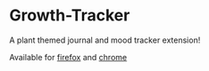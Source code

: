 # Growth-Tracker
A plant themed journal and mood tracker extension!

Available for [firefox](https://addons.mozilla.org/en-CA/firefox/addon/growth-tracker) and [chrome](https://chrome.google.com/webstore/detail/growth-tracker/pkbbochahepbkpkkidbhhdjhmjafgncm)
